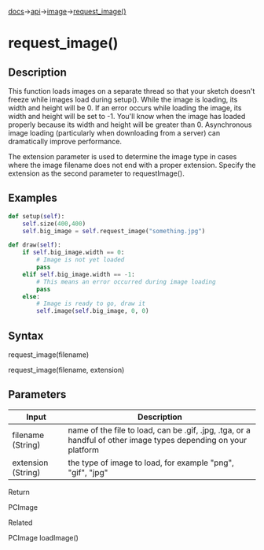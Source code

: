 [docs](/docs/)→[api](/docs/api)→[image](/docs/api/image/)→[request_image()](/docs/api/image/loading_and_displaying/request_image_.md)

# request_image()

## Description

This function loads images on a separate thread so that your sketch doesn't freeze while images load during setup(). While the image is loading, its width and height will be 0. If an error occurs while loading the image, its width and height will be set to -1. You'll know when the image has loaded properly because its width and height will be greater than 0. Asynchronous image loading (particularly when downloading from a server) can dramatically improve performance.

The extension parameter is used to determine the image type in cases where the image filename does not end with a proper extension. Specify the extension as the second parameter to requestImage().

## Examples

```py
def setup(self):
    self.size(400,400)
    self.big_image = self.request_image("something.jpg")

def draw(self):
    if self.big_image.width == 0:
        # Image is not yet loaded
        pass
    elif self.big_image.width == -1:
        # This means an error occurred during image loading
        pass
    else:
        # Image is ready to go, draw it
        self.image(self.big_image, 0, 0)
```

## Syntax

request_image(filename)	

request_image(filename, extension)	

## Parameters

| Input | Description |
|-------|-------------|
| filename	(String) |	name of the file to load, can be .gif, .jpg, .tga, or a handful of other image types depending on your platform |
| extension	(String) |	the type of image to load, for example "png", "gif", "jpg" |

Return

PCImage	

Related

PCImage	
loadImage()	